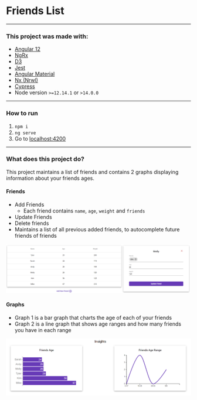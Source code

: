 # Friends List

---

### This project was made with:
- [Angular 12](https://angular.io/)
- [NgRx](https://ngrx.io/)
- [D3](https://www.npmjs.com/package/d3)
- [Jest](https://www.npmjs.com/package/jest)
- [Angular Material](https://material.angular.io/)
- [Nx (Nrwl)](https://nx.dev/)
- [Cypress](https://www.cypress.io/)
- Node version `>=12.14.1` or `>14.0.0`
---

### How to run

1. `npm i`
2. `ng serve`
3. Go to [localhost:4200](http://localhost:4200)

---

### What does this project do?
This project maintains a list of friends and contains 2 graphs displaying information about your friends ages.

#### Friends
 - Add Friends
    - Each friend contains `name`, `age`, `weight` and `friends`
 - Update Friends
 - Delete friends
 - Maintains a list of all previous added friends, to autocomplete future friends of friends

  ![Edit Friend](./assets/Edit-Friend.png)

#### Graphs
  - Graph 1 is a bar graph that charts the age of each of your friends
  - Graph 2 is a line graph that shows age ranges and how many friends you have in each range

  ![Graphs](./assets/Graphs.png)
